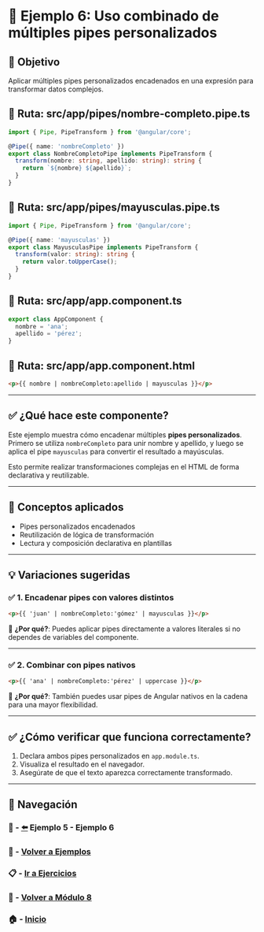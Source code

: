 # 🧪 Ejemplo 6: Uso combinado de múltiples pipes personalizados

## 🎯 Objetivo
Aplicar múltiples pipes personalizados encadenados en una expresión para transformar datos complejos.

## 📁 Ruta: src/app/pipes/nombre-completo.pipe.ts
```ts
import { Pipe, PipeTransform } from '@angular/core';

@Pipe({ name: 'nombreCompleto' })
export class NombreCompletoPipe implements PipeTransform {
  transform(nombre: string, apellido: string): string {
    return `${nombre} ${apellido}`;
  }
}
```

## 📁 Ruta: src/app/pipes/mayusculas.pipe.ts
```ts
import { Pipe, PipeTransform } from '@angular/core';

@Pipe({ name: 'mayusculas' })
export class MayusculasPipe implements PipeTransform {
  transform(valor: string): string {
    return valor.toUpperCase();
  }
}
```

## 📁 Ruta: src/app/app.component.ts
```ts
export class AppComponent {
  nombre = 'ana';
  apellido = 'pérez';
}
```

## 📁 Ruta: src/app/app.component.html
```html
<p>{{ nombre | nombreCompleto:apellido | mayusculas }}</p>
```

---

## ✅ ¿Qué hace este componente?

Este ejemplo muestra cómo encadenar múltiples **pipes personalizados**.  
Primero se utiliza `nombreCompleto` para unir nombre y apellido, y luego se aplica el pipe `mayusculas` para convertir el resultado a mayúsculas.

Esto permite realizar transformaciones complejas en el HTML de forma declarativa y reutilizable.

---

## 🧠 Conceptos aplicados

- Pipes personalizados encadenados
- Reutilización de lógica de transformación
- Lectura y composición declarativa en plantillas

---

## 💡 Variaciones sugeridas

### ✅ 1. Encadenar pipes con valores distintos

```html
<p>{{ 'juan' | nombreCompleto:'gómez' | mayusculas }}</p>
```

📌 **¿Por qué?**: Puedes aplicar pipes directamente a valores literales si no dependes de variables del componente.

---

### ✅ 2. Combinar con pipes nativos

```html
<p>{{ 'ana' | nombreCompleto:'pérez' | uppercase }}</p>
```

📌 **¿Por qué?**: También puedes usar pipes de Angular nativos en la cadena para una mayor flexibilidad.

---

## ✅ ¿Cómo verificar que funciona correctamente?

1. Declara ambos pipes personalizados en `app.module.ts`.
2. Visualiza el resultado en el navegador.
3. Asegúrate de que el texto aparezca correctamente transformado.

---

## 🔁 Navegación

### 🧪 - [⬅️](./Ejemplo_5.md) Ejemplo 5 - Ejemplo 6

### 🧪 - [Volver a Ejemplos](../README.md)

### 📋 - [Ir a Ejercicios](../../Ejercicios/README.md)

### 📘 - [Volver a Módulo 8](../../Modulo_8.md)

### 🏠 - [Inicio](../../../README.md)

